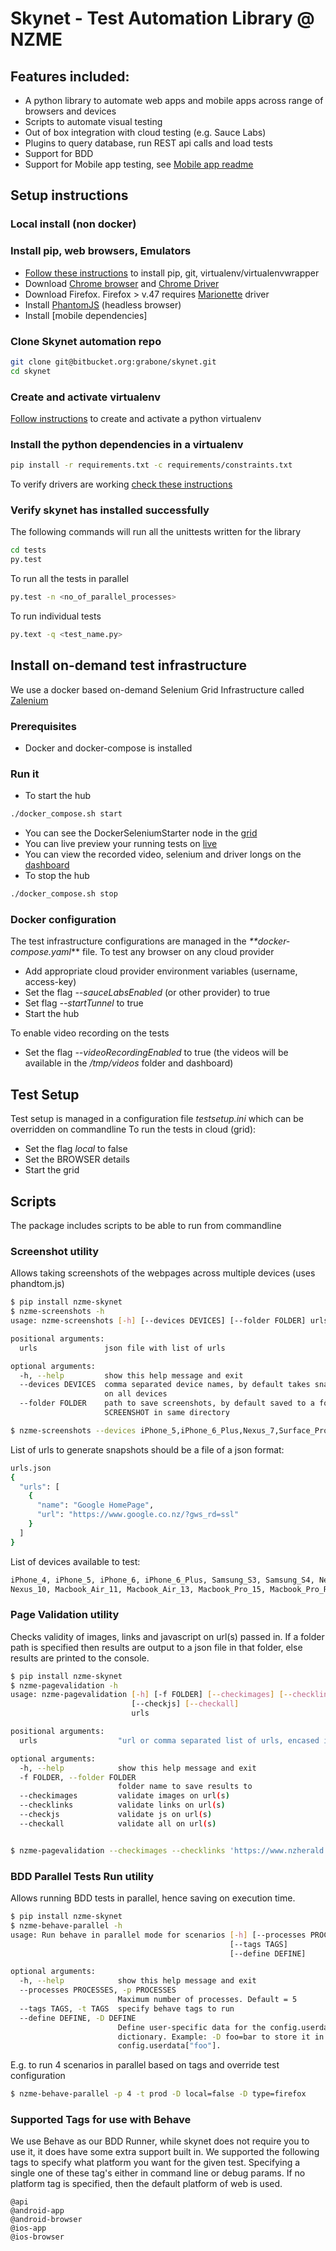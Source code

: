 # **Skynet - Test Automation Library @ NZME**

## **Features included:**
* A python library to automate web apps and mobile apps across range of browsers and devices
* Scripts to automate visual testing
* Out of box integration with cloud testing (e.g. Sauce Labs)
* Plugins to query database, run REST api calls and load tests
* Support for BDD
* Support for Mobile app testing, see [Mobile app readme](docs/MOBILEREADME.md)

## **Setup instructions**

### **Local install (non docker)** 
### **Install pip, web browsers, Emulators**
* [Follow these instructions](https://github.com/seleniumbase/SeleniumBase/blob/master/help_docs/requirements_installation.md) to install pip, git, virtualenv/virtualenvwrapper
* Download [Chrome browser](https://www.google.com/chrome/browser/desktop/index.html) and [Chrome Driver](https://sites.google.com/a/chromium.org/chromedriver/)
* Download Firefox. Firefox > v.47 requires [Marionette](https://developer.mozilla.org/en-US/docs/Mozilla/QA/Marionette) driver
* Install [PhantomJS](http://phantomjs.org/download.html) (headless browser)
* Install [mobile dependencies] 

### **Clone Skynet automation repo**
```bash
git clone git@bitbucket.org:grabone/skynet.git
cd skynet
```

### **Create and activate virtualenv**
[Follow instructions](https://github.com/seleniumbase/SeleniumBase/blob/master/help_docs/virtualenv_instructions.md) to create and activate a python virtualenv

### **Install the python dependencies in a virtualenv**
```bash
pip install -r requirements.txt -c requirements/constraints.txt
```

To verify drivers are working [check these instructions](https://github.com/seleniumbase/SeleniumBase/blob/master/help_docs/verify_webdriver.md)

### **Verify skynet has installed successfully**
The following commands will run all the unittests written for the library
```bash
cd tests
py.test
```

To run all the tests in parallel
```bash
py.test -n <no_of_parallel_processes>
```

To run individual tests
```bash
py.text -q <test_name.py>
```

## **Install on-demand test infrastructure**
We use a docker based on-demand Selenium Grid Infrastructure called [Zalenium](https://github.com/zalando/zalenium)
### **Prerequisites**
* Docker and docker-compose is installed

### **Run it**
* To start the hub
```bash
./docker_compose.sh start
```
* You can see the DockerSeleniumStarter node in the [grid](http://localhost:4444/grid/console)
* You can live preview your running tests on [live]( http://localhost:4444/grid/admin/live)
* You can view the recorded video, selenium and driver longs on the [dashboard](http://localhost:5555/)
* To stop the hub
```bash
./docker_compose.sh stop
```
### **Docker configuration**
The test infrastructure configurations are managed in the _**docker-compose.yaml_** file. To test any browser on any cloud provider
 * Add appropriate cloud provider environment variables (username, access-key)
 * Set the flag _--sauceLabsEnabled_ (or other provider) to true
 * Set flag _--startTunnel_ to true
 * Start the hub

To enable video recording on the tests
 * Set the flag _--videoRecordingEnabled_ to true (the videos will be available in the _/tmp/videos_ folder and dashboard)
 
## **Test Setup**
Test setup is managed in a configuration file _testsetup.ini_ which can be overridden on commandline
To run the tests in cloud (grid):
* Set the flag _local_ to false
* Set the BROWSER details
* Start the grid

## **Scripts**
The package includes scripts to be able to run from commandline

### **Screenshot utility**
Allows taking screenshots of the webpages across multiple devices (uses phandtom.js)
```bash
$ pip install nzme-skynet
$ nzme-screenshots -h
usage: nzme-screenshots [-h] [--devices DEVICES] [--folder FOLDER] urls

positional arguments:
  urls               json file with list of urls

optional arguments:
  -h, --help         show this help message and exit
  --devices DEVICES  comma separated device names, by default takes snapshot
                     on all devices
  --folder FOLDER    path to save screenshots, by default saved to a folder
                     SCREENSHOT in same directory

$ nzme-screenshots --devices iPhone_5,iPhone_6_Plus,Nexus_7,Surface_Pro,Macbook_Pro_15 --folder ../results urls.json
```

List of urls to generate snapshots should be a file of a json format:
```bash
urls.json
{
  "urls": [
    {
      "name": "Google HomePage",
      "url": "https://www.google.co.nz/?gws_rd=ssl"
    }
  ]
}
```

List of devices available to test:
```bash
iPhone_4, iPhone_5, iPhone_6, iPhone_6_Plus, Samsung_S3, Samsung_S4, Nexus_4, iPad_Mini, iPad_2, iPad_4, Nexus_7, Surface_RT, Surface_Pro,
Nexus_10, Macbook_Air_11, Macbook_Air_13, Macbook_Pro_15, Macbook_Pro_Retina, iMac_27
```

### **Page Validation utility**
Checks validity of images, links and javascript on url(s) passed in.  If a folder path is specified
then results are output to a json file in that folder, else results are printed to the console.

```bash
$ pip install nzme-skynet
$ nzme-pagevalidation -h
usage: nzme-pagevalidation [-h] [-f FOLDER] [--checkimages] [--checklinks]
                           [--checkjs] [--checkall]
                           urls

positional arguments:
  urls                  "url or comma separated list of urls, encased in single or double quotes"

optional arguments:
  -h, --help            show this help message and exit
  -f FOLDER, --folder FOLDER
                        folder name to save results to
  --checkimages         validate images on url(s)
  --checklinks          validate links on url(s)
  --checkjs             validate js on url(s)
  --checkall            validate all on url(s)


$ nzme-pagevalidation --checkimages --checklinks 'https://www.nzherald.co.nz','http://www.zmonline.com' -f /home/Documents
```

### **BDD Parallel Tests Run utility**
Allows running BDD tests in parallel, hence saving on execution time.
```bash
$ pip install nzme-skynet
$ nzme-behave-parallel -h
usage: Run behave in parallel mode for scenarios [-h] [--processes PROCESSES]
                                                 [--tags TAGS]
                                                 [--define DEFINE]

optional arguments:
  -h, --help            show this help message and exit
  --processes PROCESSES, -p PROCESSES
                        Maximum number of processes. Default = 5
  --tags TAGS, -t TAGS  specify behave tags to run
  --define DEFINE, -D DEFINE
                        Define user-specific data for the config.userdata
                        dictionary. Example: -D foo=bar to store it in
                        config.userdata["foo"].
```
E.g. to run 4 scenarios in parallel based on tags and override test configuration
```bash
$ nzme-behave-parallel -p 4 -t prod -D local=false -D type=firefox
```

### **Supported Tags for use with Behave**
We use Behave as our BDD Runner, while skynet does not require you to use it, it does have some extra support built in.
We supported the following tags to specify what platform you want for the given test.
Specifying a single one of these tag's either in command line or debug params. If no platform tag is specified, then the default platform of web is used.
```
@api
@android-app
@android-browser
@ios-app
@ios-browser
   
```

